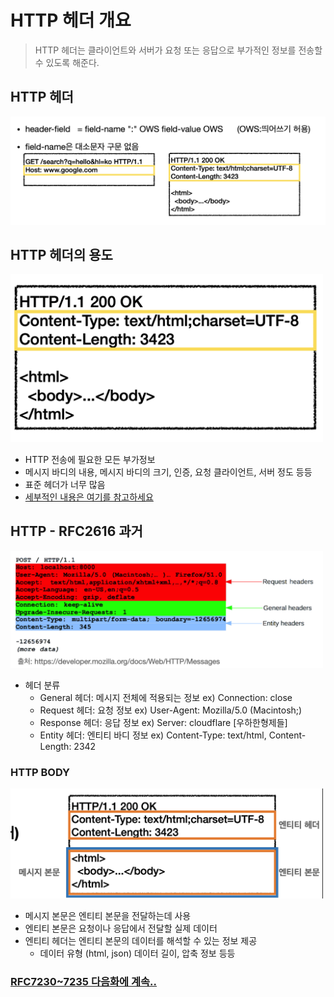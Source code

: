 # HTTP 헤더 개요
> HTTP 헤더는 클라이언트와 서버가 요청 또는 응답으로 부가적인 정보를 전송할 수 있도록 해준다.


## HTTP 헤더

<img src="../img/http/http-header.png" width="850px">

## HTTP 헤더의 용도

<img src="../img/http/http-header-short.png" width="500px">

* HTTP 전송에 필요한 모든 부가정보
* 메시지 바디의 내용, 메시지 바디의 크기, 인증, 요청 클라이언트, 서버 정도 등등
* 표준 헤더가 너무 많음 
* [세부적인 내용은 여기를 참고하세요](https://en.wikipedia.org/wiki/List_of_HTTP_header_fields)

## HTTP - RFC2616 과거

<img src="../img/http/rfc-2616.png" width="500px">

* 헤더 분류
  * General 헤더: 메시지 전체에 적용되는 정보 ex) Connection: close
  * Request 헤더: 요청 정보 ex) User-Agent: Mozilla/5.0 (Macintosh;)
  * Response 헤더: 응답 정보 ex) Server: cloudflare [우하한형제들]
  * Entity 헤더: 엔티티 바디 정보 ex) Content-Type: text/html, Content-Length: 2342


### HTTP BODY

<img src="../img/http/http-body.png" width="500px">

* 메시지 본문은 엔티티 본문을 전달하는데 사용
* 엔티티 본문은 요청이나 응답에서 전달할 실제 데이터
* 엔티티 헤더는 엔티티 본문의 데이터를 해석할 수 있는 정보 제공
  * 데이터 유형 (html, json) 데이터 길이, 압축 정보 등등


### [RFC7230~7235 다음화에 계속..]()